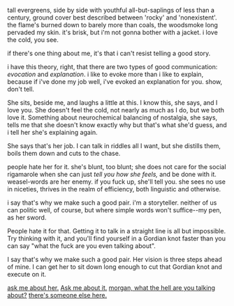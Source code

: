 tall evergreens, side by side with youthful all-but-saplings of less than a century, ground cover best described between 'rocky' and 'nonexistent'. the flame's burned down to barely more than coals, the woodsmoke long pervaded my skin. it's brisk, but i'm not gonna bother with a jacket. i love the cold, you see.

if there's one thing about me, it's that i can't resist telling a good story. 

i have this theory, right, that there are two types of good communication: _evocation_ and _explanation_. i like to evoke more than i like to explain, because if i've done my job well, i've evoked an explanation for you. show, don't tell.

She sits, beside me, and laughs a little at this. I know this, she says, and I love you. She doesn't feel the cold, not nearly as much as I do, but we both love it. Something about neurochemical balancing of nostalgia, she says, tells me that she doesn't know exactly why but that's what she'd guess, and i tell her she's explaining again.

She says that's her job. I can talk in riddles all I want, but she distills them, boils them down and cuts to the chase. 

people hate her for it. she's blunt, too blunt; she does not care for the social rigamarole when she can just _tell you how she feels,_ and be done with it. weasel-words are her enemy. if you fuck up, she'll tell you. she sees no use in niceties, thrives in the realm of efficiency, both linguistic and otherwise.

i say that's why we make such a good pair. i'm a storyteller. neither of us can politic well, of course, but where simple words won't suffice--my pen, as her sword.

People hate it for that. Getting it to talk in a straight line is all but impossible. Try thinking with it, and you'll find yourself in a Gordian knot faster than you can say "what the fuck are you even talking about". 

I say that's why we make such a good pair. Her vision is three steps ahead of mine. I can get her to sit down long enough to cut that Gordian knot and execute on it.

[ask me about her.](https://github.com/morganmayday/about/blob/main/campfire/ask-it.md) [Ask me about it.](https://github.com/morganmayday/about/blob/main/campfire/ask-her.md) [morgan, what the hell are you talking about?](https://github.com/morganmayday/about/blob/main/campfire/explain-yourself.md) [there's someone else here.](https://github.com/morganmayday/about/blob/main/campfire/enter-him.md)
